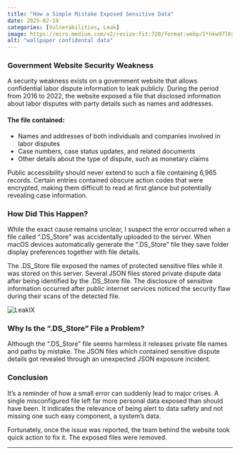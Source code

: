 ```yaml
---
title: "How a Simple Mistake Exposed Sensitive Data"
date: 2025-02-19
categories: [Vulnerabilities, Leak]
image: https://miro.medium.com/v2/resize:fit:720/format:webp/1*hkw97lKyyJ6kW5jMTDH1mA.jpeg
alt: "wallpaper confidental data"
---
```


### Government Website Security Weakness

A security weakness exists on a government website that allows confidential labor dispute information to leak publicly. During the period from 2016 to 2022, the website exposed a file that disclosed information about labor disputes with party details such as names and addresses.

#### The file contained:

- Names and addresses of both individuals and companies involved in labor disputes
- Case numbers, case status updates, and related documents
- Other details about the type of dispute, such as monetary claims

Public accessibility should never extend to such a file containing 6,965 records. Certain entries contained obscure action codes that were encrypted, making them difficult to read at first glance but potentially revealing case information.

### How Did This Happen?

While the exact cause remains unclear, I suspect the error occurred when a file called “.DS_Store” was accidentally uploaded to the server. When macOS devices automatically generate the “.DS_Store” file they save folder display preferences together with file details.

The .DS_Store file exposed the names of protected sensitive files while it was stored on this server. Several JSON files stored private dispute data after being identified by the .DS_Store file. The disclosure of sensitive information occurred after public internet services noticed the security flaw during their scans of the detected file.

![LeakIX](https://miro.medium.com/v2/resize:fit:640/format:webp/1*CUXB8QMtVU9QPABuLK07_Q.png)  

### Why Is the “.DS_Store” File a Problem?

Although the “.DS_Store” file seems harmless it releases private file names and paths by mistake. The JSON files which contained sensitive dispute details got revealed through an unexpected JSON exposure incident.

### Conclusion

It’s a reminder of how a small error can suddenly lead to major crises. A single misconfigured file left far more personal data exposed than should have been. It indicates the relevance of being alert to data safety and not missing one such easy component, a system’s data.

Fortunately, once the issue was reported, the team behind the website took quick action to fix it. The exposed files were removed.

---